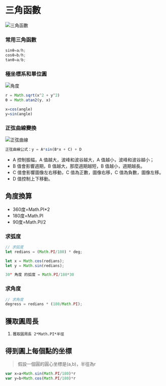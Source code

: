 # 三角函數

![三角函數](C:\Users\PC\Desktop\Doc\images\triangle.png)

### **常用三角函數** 

```js
sinθ=a/h;
cosθ=b/h;
tanθ=a/b;
```

### **極坐標系和單位圓** 

![角度](C:\Users\PC\Desktop\Doc\images\triangle2.gif)

```js
r = Math.sqrt(x^2 + y^2)
θ = Math.atan2(y, x)

x=cos(angle)
y=sin(angle)
```

### 正弦曲線變換 

![正弦曲線](C:\Users\PC\Desktop\Doc\images\triangle3.png)

```js
正弦曲線公式：y = A*sin(B*x + C) + D
```

* A 控制振幅，A 值越大，波峰和波谷越大，A 值越小，波峰和波谷越小； 
* B 值會影響週期，B 值越大，那麼週期越短，B 值越小，週期越長。 
* C 值會影響圖像左右移動，C 值為正數，圖像右移，C 值為負數，圖像左移。
* D 值控制上下移動。 

## 角度換算

* 360度=Math.PI*2
* 180度=Math.PI
* 90度=Math.PI/2

### 求弧度

```js
// 求弧度
let redians = (Math.PI/180) * deg;

let x = Math.cos(redians);
let y = Math.sin(redians);

30° 角度 的弧度 = Math.PI/180*30
```

### 求角度

```js
// 求角度
degress = redians * (180/Math.PI);
```

## 獲取圓周長

1. `獲取圓周長 2*Math.PI*半徑`

## 得到圓上每個點的坐標

> 假設一個圓的圓心坐標是(a,b)，半徑為r

```js
var x=a+Math.sin(Math.PI/180)*r
var y=b+Math.cos(Math.PI/180)*r
```

